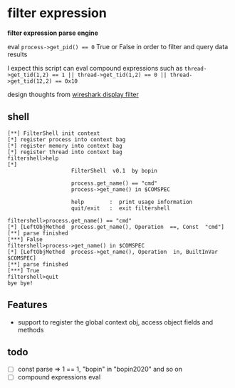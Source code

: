 # filter expression

**filter expression parse engine**

eval `process->get_pid() == 0`  True or False in order to filter and query data results

I expect this script can eval compound expressions such as `thread->get_tid(1,2) == 1 || thread->get_tid(1,2) == 0 || thread->get_tid(12,2) == 0x10` 

design thoughts from [wireshark  display filter](https://www.wireshark.org/docs/wsug_html_chunked/ChWorkBuildDisplayFilterSection.html)

## shell
```
[**] FilterShell init context
[*] register process into context bag
[*] register memory into context bag
[*] register thread into context bag
filtershell>help
[*]
                    FilterShell  v0.1  by bopin

                    process.get_name() == "cmd"
                    process->get_name() in $COMSPEC

                    help        :  print usage information
                    quit/exit   :  exit filtershell

filtershell>process.get_name() == "cmd"
[*] [LeftObjMethod  process.get_name(), Operation  ==, Const  "cmd"]
[**] parse finished
[***] False
filtershell>process->get_name() in $COMSPEC
[*] [LeftObjMethod  process->get_name(), Operation  in, BuiltInVar  $COMSPEC]
[**] parse finished
[***] True
filtershell>quit
bye bye!
```


## Features

* support to register the global context obj, access object fields and methods



## todo

- [ ] const parse  =>  1 == 1, "bopin" in "bopin2020" and so on
- [ ] compound expressions eval